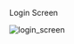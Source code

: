 Login Screen

![login_screen](https://github.com/sudhan003/login_screen/assets/110588490/c550e17a-e0ad-48e1-80ab-91f1d6fdd79e)
